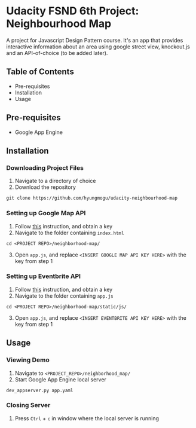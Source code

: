 # Udacity FSND 6th Project: Neighbourhood Map
A project for Javascript Design Pattern course. It's an app that provides interactive information about an area using google street view, knockout.js and an API-of-choice (to be added later).

## Table of Contents
- Pre-requisites
- Installation
- Usage

## Pre-requisites
- Google App Engine

## Installation
### Downloading Project Files
1. Navigate to a directory of choice
2. Download the repository
```
git clone https://github.com/hyungmogu/udacity-neighbourhood-map
```

### Setting up Google Map API
1. Follow [this](https://developers.google.com/maps/documentation/javascript/get-api-key) instruction, and obtain a key
2. Navigate to the folder containing `index.html`
```
cd <PROJECT REPO>/neighborhood-map/
```
3. Open `app.js`, and replace `<INSERT GOOGLE MAP API KEY HERE>` with the key from step 1

### Setting up Eventbrite API
1. Follow [this](https://www.eventbrite.com/support/articles/en_US/How_To/how-to-locate-your-eventbrite-api-user-key?lg=en_US) instruction, and obtain a key
2. Navigate to the folder containing `app.js`
```
cd <PROJECT REPO>/neighborhood-map/static/js/
```
3. Open `app.js`, and replace `<INSERT EVENTBRITE API KEY HERE>` with the key from step 1

## Usage 
### Viewing Demo
1. Navigate to `<PROJECT_REPO>/neighborhood_map/`
2. Start Google App Engine local server
```
dev_appserver.py app.yaml
``` 

### Closing Server
1. Press `Ctrl` + `c` in window where the local server is running
